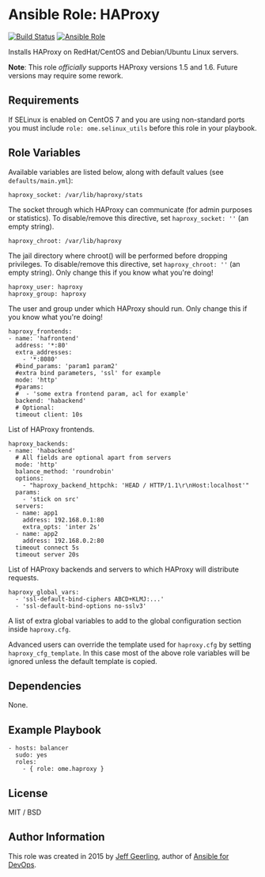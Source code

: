 # Ansible Role: HAProxy

[![Build Status](https://travis-ci.org/Blue-Bag/ansible-role-haproxy.svg?branch=master)](https://travis-ci.org/Blue-Bag/ansible-role-haproxy)
[![Ansible Role](https://img.shields.io/ansible/role/41401.svg)](https://galaxy.ansible.com/ome/haproxy/)

Installs HAProxy on RedHat/CentOS and Debian/Ubuntu Linux servers.

**Note**: This role _officially_ supports HAProxy versions 1.5 and 1.6. Future versions may require some rework.

## Requirements

If SELinux is enabled on CentOS 7 and you are using non-standard ports you must include `role: ome.selinux_utils` before this role in your playbook.


## Role Variables

Available variables are listed below, along with default values (see `defaults/main.yml`):

    haproxy_socket: /var/lib/haproxy/stats

The socket through which HAProxy can communicate (for admin purposes or statistics). To disable/remove this directive, set `haproxy_socket: ''` (an empty string).

    haproxy_chroot: /var/lib/haproxy

The jail directory where chroot() will be performed before dropping privileges. To disable/remove this directive, set `haproxy_chroot: ''` (an empty string). Only change this if you know what you're doing!

    haproxy_user: haproxy
    haproxy_group: haproxy

The user and group under which HAProxy should run. Only change this if you know what you're doing!

    haproxy_frontends:
    - name: 'hafrontend'
      address: '*:80'
      extra_addresses:
        - '*:8080'
      #bind_params: 'param1 param2'
      #extra bind parameters, 'ssl' for example
      mode: 'http'
      #params:
      #  - 'some extra frontend param, acl for example'
      backend: 'habackend'
      # Optional:
      timeout client: 10s

List of HAProxy frontends.

    haproxy_backends:
    - name: 'habackend'
      # All fields are optional apart from servers
      mode: 'http'
      balance_method: 'roundrobin'
      options:
        - "haproxy_backend_httpchk: 'HEAD / HTTP/1.1\r\nHost:localhost'"
      params:
        - 'stick on src'
      servers:
      - name: app1
        address: 192.168.0.1:80
	    extra_opts: 'inter 2s'
      - name: app2
        address: 192.168.0.2:80
      timeout connect 5s
      timeout server 20s

List of HAProxy backends and servers to which HAProxy will distribute requests.

    haproxy_global_vars:
      - 'ssl-default-bind-ciphers ABCD+KLMJ:...'
      - 'ssl-default-bind-options no-sslv3'

A list of extra global variables to add to the global configuration section inside `haproxy.cfg`.

Advanced users can override the template used for `haproxy.cfg` by setting `haproxy_cfg_template`. In this case most of the above role variables will be ignored unless the default template is copied.

## Dependencies

None.

## Example Playbook

    - hosts: balancer
      sudo: yes
      roles:
        - { role: ome.haproxy }

## License

MIT / BSD

## Author Information

This role was created in 2015 by [Jeff Geerling](https://www.jeffgeerling.com/), author of [Ansible for DevOps](https://www.ansiblefordevops.com/).
